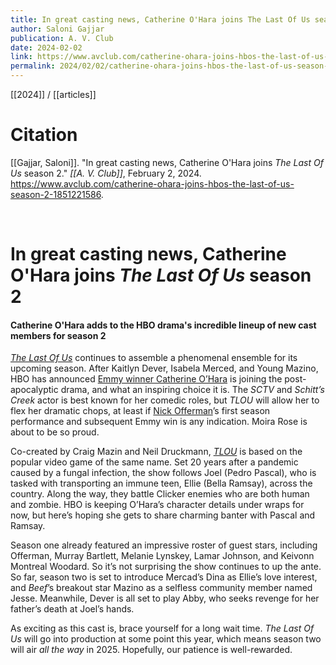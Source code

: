 ```yaml
---
title: In great casting news, Catherine O'Hara joins The Last Of Us season 2
author: Saloni Gajjar
publication: A. V. Club
date: 2024-02-02
link: https://www.avclub.com/catherine-ohara-joins-hbos-the-last-of-us-season-2-1851221586
permalink: 2024/02/02/catherine-ohara-joins-hbos-the-last-of-us-season-2-1851221586
---
```


[[2024]] / [[articles]]

# Citation

[[Gajjar, Saloni]]. "In great casting news, Catherine O'Hara joins _The Last Of Us_ season 2." *[[A. V. Club]]*, February 2, 2024. <https://www.avclub.com/catherine-ohara-joins-hbos-the-last-of-us-season-2-1851221586>.

<br>

# In great casting news, Catherine O'Hara joins _The Last Of Us_ season 2

#### Catherine O'Hara adds to the HBO drama's incredible lineup of new cast members for season 2

[_The Last Of Us_](https://www.avclub.com/what-did-you-think-of-the-last-of-us-season-1-finale-1850219216) continues to assemble a phenomenal ensemble for its upcoming season. After Kaitlyn Dever, Isabela Merced, and Young Mazino, HBO has announced [Emmy winner Catherine O’Hara](https://www.avclub.com/catherine-o-hara-on-moira-rose-s-unique-vocabulary-and-1844831853) is joining the post-apocalyptic drama, and what an inspiring choice it is. The _SCTV_ and _Schitt’s Creek_ actor is best known for her comedic roles, but _TLOU_ will allow her to flex her dramatic chops, at least if [Nick Offerman](https://www.avclub.com/the-last-of-us-nick-offerman-emmy-1850054719)’s first season performance and subsequent Emmy win is any indication. Moira Rose is about to be so proud.

Co-created by Craig Mazin and Neil Druckmann, [_TLOU_](https://www.avclub.com/tv/reviews/the-last-of-us-2023) is based on the popular video game of the same name. Set 20 years after a pandemic caused by a fungal infection, the show follows Joel (Pedro Pascal), who is tasked with transporting an immune teen, Ellie (Bella Ramsay), across the country. Along the way, they battle Clicker enemies who are both human and zombie. HBO is keeping O’Hara’s character details under wraps for now, but here’s hoping she gets to share charming banter with Pascal and Ramsay.

Season one already featured an impressive roster of guest stars, including Offerman, Murray Bartlett, Melanie Lynskey, Lamar Johnson, and Keivonn Montreal Woodard. So it’s not surprising the show continues to up the ante. So far, season two is set to introduce Mercad’s Dina as Ellie’s love interest, and _Beef_’s breakout star Mazino as a selfless community member named Jesse. Meanwhile, Dever is all set to play Abby, who seeks revenge for her father’s death at Joel’s hands.

As exciting as this cast is, brace yourself for a long wait time. _The Last Of Us_ will go into production at some point this year, which means season two will air _all the way_ in 2025. Hopefully, our patience is well-rewarded.
